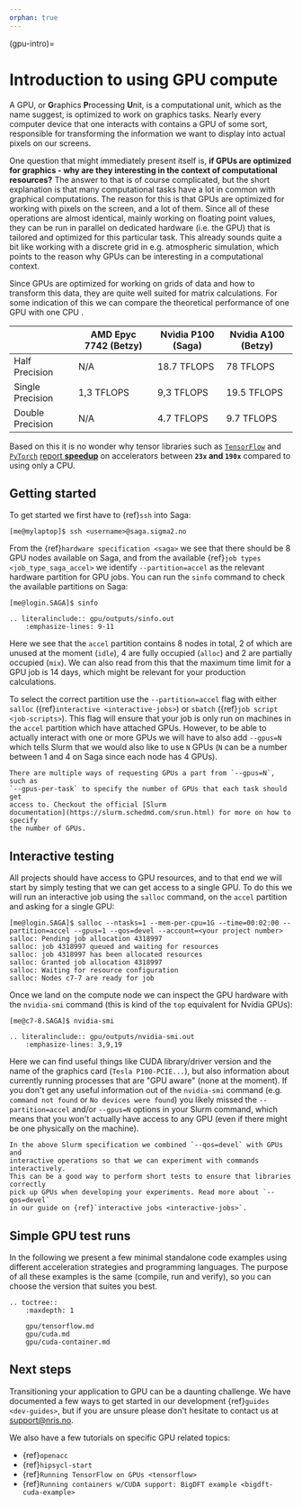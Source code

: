 ```yaml
---
orphan: true
---
```


(gpu-intro)=
# Introduction to using GPU compute

A GPU, or **G**raphics **P**rocessing **U**nit, is a computational unit, which
as the name suggest, is optimized to work on graphics tasks. Nearly every
computer device that one interacts with contains a GPU of some sort, responsible
for transforming the information we want to display into actual pixels on our
screens.

One question that might immediately present itself is, **if GPUs are optimized
for graphics - why are they interesting in the context of computational
resources?** The answer to that is of course complicated, but the short
explanation is that many computational tasks have a lot in common with
graphical computations. The reason for this is that GPUs are optimized for
working with pixels on the screen, and a lot of them. Since all of these
operations are almost identical, mainly working on floating point values, they
can be run in parallel on dedicated hardware (i.e. the GPU) that is tailored and
optimized for this particular task. This already sounds quite a bit like working
with a discrete grid in e.g. atmospheric simulation, which points to the reason
why GPUs can be interesting in a computational context.

Since GPUs are optimized for working on grids of data and how to transform this
data, they are quite well suited for matrix calculations. For some indication of
this we can compare the theoretical performance of one GPU with one CPU
.

| | AMD Epyc 7742 (Betzy) | Nvidia P100 (Saga) | Nvidia A100 (Betzy)|
|-|-----------------------|--------------------|-------------|
| Half Precision | N/A | 18.7 TFLOPS | 78 TFLOPS |
| Single Precision | 1,3 TFLOPS | 9,3 TFLOPS | 19.5 TFLOPS |
| Double Precision | N/A | 4.7 TFLOPS | 9.7 TFLOPS |

Based on this it is no wonder why tensor libraries such as
[`TensorFlow`](https://www.tensorflow.org/) and [`PyTorch`](https://pytorch.org/)
[report **speedup**](https://blog.tensorflow.org/2018/04/speed-up-tensorflow-inference-on-gpus-tensorRT.html)
on accelerators between **`23x` and `190x`** compared to using only a CPU.


## Getting started

To get started we first have to {ref}`ssh` into Saga:
```console
[me@mylaptop]$ ssh <username>@saga.sigma2.no
```

From the {ref}`hardware specification <saga>` we see that there should be 8 GPU
nodes available on Saga, and from the available {ref}`job types <job_type_saga_accel>`
we identify `--partition=accel` as the relevant hardware partition for GPU jobs.
You can run the `sinfo` command to check the available partitions on Saga:

```console
[me@login.SAGA]$ sinfo
```
```{eval-rst}
.. literalinclude:: gpu/outputs/sinfo.out
    :emphasize-lines: 9-11
```

Here we see that the `accel` partition contains 8 nodes in total, 2 of which are
unused at the moment (`idle`), 4 are fully occupied (`alloc`) and 2 are partially
occupied (`mix`). We can also read from this that the maximum time limit for a GPU
job is 14 days, which might be relevant for your production calculations.

To select the correct partition use the `--partition=accel` flag with either
`salloc` ({ref}`interactive <interactive-jobs>`)
or
`sbatch` ({ref}`job script <job-scripts>`).
This flag will ensure that your job is only run on machines in the `accel` partition
which have attached GPUs. However, to be able to actually interact with one or more
GPUs we will have to also add `--gpus=N` which tells Slurm that we would also like
to use `N` GPUs (`N` can be a number between 1 and 4 on Saga since each node has 4
GPUs).

```{tip}
There are multiple ways of requesting GPUs a part from `--gpus=N`, such as
`--gpus-per-task` to specify the number of GPUs that each task should get
access to. Checkout the official [Slurm
documentation](https://slurm.schedmd.com/srun.html) for more on how to specify
the number of GPUs.
```


## Interactive testing

All projects should have access to GPU resources, and to that end we will start
by simply testing that we can get access to a single GPU. To do this we will run
an interactive job using the `salloc` command, on the `accel` partition and asking
for a single GPU:

```console
[me@login.SAGA]$ salloc --ntasks=1 --mem-per-cpu=1G --time=00:02:00 --partition=accel --gpus=1 --qos=devel --account=<your project number>
salloc: Pending job allocation 4318997
salloc: job 4318997 queued and waiting for resources
salloc: job 4318997 has been allocated resources
salloc: Granted job allocation 4318997
salloc: Waiting for resource configuration
salloc: Nodes c7-7 are ready for job
```

Once we land on the compute node we can inspect the GPU hardware with
the `nvidia-smi` command (this is kind of the `top` equivalent for Nvidia GPUs):

```console
[me@c7-8.SAGA]$ nvidia-smi
```
```{eval-rst}
.. literalinclude:: gpu/outputs/nvidia-smi.out
    :emphasize-lines: 3,9,19
```

Here we can find useful things like CUDA library/driver version and the name of the
graphics card (`Tesla P100-PCIE...`), but also information about currently
running processes that are "GPU aware" (none at the moment). If you don't get any
useful information out of the `nvidia-smi` command (e.g. `command not found` or
`No devices were found`) you likely missed the `--partition=accel` and/or `--gpus=N`
options in your Slurm command, which means that you won't actually have access to any
GPU (even if there might be one physically on the machine).

```{tip}
In the above Slurm specification we combined `--qos=devel` with GPUs and
interactive operations so that we can experiment with commands interactively.
This can be a good way to perform short tests to ensure that libraries correctly
pick up GPUs when developing your experiments. Read more about `--qos=devel`
in our guide on {ref}`interactive jobs <interactive-jobs>`.
```

## Simple GPU test runs

In the following we present a few minimal standalone code examples using different
acceleration strategies and programming languages. The purpose of all these examples
is the same (compile, run and verify), so you can choose the version that suites you best.

```{eval-rst}
.. toctree::
    :maxdepth: 1

    gpu/tensorflow.md
    gpu/cuda.md
    gpu/cuda-container.md
```


## Next steps

Transitioning your application to GPU can be a daunting challenge. We have
documented a few ways to get started in our development {ref}`guides <dev-guides>`,
but if you are unsure please don't hesitate to contact us at
[support@nris.no](mailto:support@nris.no).

We also have a few tutorials on specific GPU related topics:
- {ref}`openacc`
- {ref}`hipsycl-start`
- {ref}`Running TensorFlow on GPUs <tensorflow>`
- {ref}`Running containers w/CUDA support: BigDFT example <bigdft-cuda-example>`
